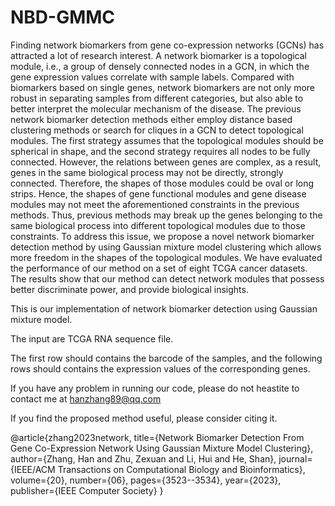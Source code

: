 # NBD-GMMC

Finding network biomarkers from gene co-expression networks (GCNs) has attracted a lot of research interest. A network biomarker is a topological module, i.e., a group of densely connected nodes in a GCN, in which the gene expression values correlate with sample labels. Compared with biomarkers based on single genes, network biomarkers are not only more robust in separating samples from different categories, but also able to better interpret the molecular mechanism of the disease. The previous network biomarker detection methods either employ distance based clustering methods or search for cliques in a GCN to detect topological modules. The first strategy assumes that the topological modules should be spherical in shape, and the second strategy requires all nodes to be fully connected. However, the relations between genes are complex, as a result, genes in the same biological process may not be directly, strongly connected. Therefore, the shapes of those modules could be oval or long strips. Hence, the shapes of gene functional modules and gene disease modules may not meet the aforementioned constraints in the previous methods. Thus, previous methods may break up the genes belonging to the same biological process into different topological modules due to those constraints. To address this issue, we propose a novel network biomarker detection method by using Gaussian mixture model clustering which allows more freedom in the shapes of the topological modules. We have evaluated the performance of our method on a set of eight TCGA cancer datasets. The results show that our method can detect network modules that possess better discriminate power, and provide biological insights.

This is our implementation of network biomarker detection using Gaussian mixture model.

The input are TCGA RNA sequence file.

The first row should contains the barcode of the samples, and the following rows should contains the expression values of the corresponding genes.

If you have any problem in running our code, please do not heastite to contact me at hanzhang89@qq.com

If you find the proposed method useful, please consider citing it. 

@article{zhang2023network,
  title={Network Biomarker Detection From Gene Co-Expression Network Using Gaussian Mixture Model Clustering},
  author={Zhang, Han and Zhu, Zexuan and Li, Hui and He, Shan},
  journal={IEEE/ACM Transactions on Computational Biology and Bioinformatics},
  volume={20},
  number={06},
  pages={3523--3534},
  year={2023},
  publisher={IEEE Computer Society}
}

